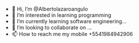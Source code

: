 - 👋 Hi, I’m @Albertolazaroangulo
- 👀 I’m interested in learning programming
- 🌱 I’m currently learning software engineering...
- 💞️ I’m looking to collaborate on ...
- 📫 How to reach me my mobile +5541984942906

<!---
Albertolazaroangulo/Albertolazaroangulo is a ✨ special ✨ repository because its `README.md` (this file) appears on your GitHub profile.
You can click the Preview link to take a look at your changes.
--->
